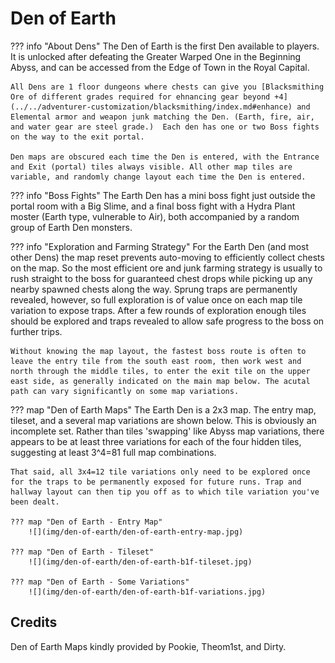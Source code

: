 # Den of Earth

??? info "About Dens"
    The Den of Earth is the first Den available to players.  It is unlocked after defeating the Greater Warped One in the Beginning Abyss, and can be accessed from the Edge of Town in the Royal Capital.  

    All Dens are 1 floor dungeons where chests can give you [Blacksmithing Ore of different grades required for ehnancing gear beyond +4](../../adventurer-customization/blacksmithing/index.md#enhance) and Elemental armor and weapon junk matching the Den. (Earth, fire, air, and water gear are steel grade.)  Each den has one or two Boss fights on the way to the exit portal.    

    Den maps are obscured each time the Den is entered, with the Entrance and Exit (portal) tiles always visible. All other map tiles are variable, and randomly change layout each time the Den is entered.   

??? info "Boss Fights"
    The Earth Den has a mini boss fight just outside the portal room with a Big Slime, and a final boss fight with a Hydra Plant moster (Earth type, vulnerable to Air), both accompanied by a random group of Earth Den monsters.

??? info "Exploration and Farming Strategy"
    For the Earth Den (and most other Dens) the map reset prevents auto-moving to efficiently collect chests on the map. So the most efficient ore and junk farming strategy is usually to rush straight to the boss for guaranteed chest drops while picking up any nearby spawned chests along the way.  Sprung traps are permanently revealed, however, so full exploration is of value once on each map tile variation to expose traps.  After a few rounds of exploration enough tiles should be explored and traps revealed to allow safe progress to the boss on further trips.

    Without knowing the map layout, the fastest boss route is often to leave the entry tile from the south east room, then work west and north through the middle tiles, to enter the exit tile on the upper east side, as generally indicated on the main map below. The acutal path can vary significantly on some map variations.

??? map "Den of Earth Maps"
    The Earth Den is a 2x3 map.  The entry map, tileset, and a several map variations are shown below. This is obviously an incomplete set.  Rather than tiles 'swapping' like Abyss map variations, there appears to be at least three variations for each of the four hidden tiles, suggesting at least 3^4=81 full map combinations.  

    That said, all 3x4=12 tile variations only need to be explored once for the traps to be permanently exposed for future runs. Trap and hallway layout can then tip you off as to which tile variation you've been dealt.

    ??? map "Den of Earth - Entry Map"
        ![](img/den-of-earth/den-of-earth-entry-map.jpg)

    ??? map "Den of Earth - Tileset"
        ![](img/den-of-earth/den-of-earth-b1f-tileset.jpg)

    ??? map "Den of Earth - Some Variations"
        ![](img/den-of-earth/den-of-earth-b1f-variations.jpg)

## Credits

Den of Earth Maps kindly provided by Pookie, Theom1st, and Dirty.
